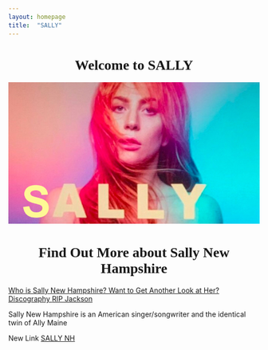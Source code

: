```yaml
---
layout: homepage
title:  "SALLY"
---
```

<center><h1 style="font-family:Copperplate;">Welcome to SALLY</h1></center>

<center><img src="/assets/sally-poster.jpg" alt="Poster"></center>


<center><h1 style="font-family:Copperplate;">Find Out More about Sally New Hampshire</h1></center>

 <a class="post-link" href="/SALLYNH/">
            Who is Sally New Hampshire?
 </a>

<a class="post-link" href="/LOOK/">
    Want to Get Another Look at Her?
</a>

<a class="post-link" href="/MUSIC/">
    Discography
 </a>

<a class="post-link" href="/RIP/">
    RIP Jackson
</a>


<p>Sally New Hampshire is an American singer/songwriter and the identical twin of Ally Maine

New Link <a href="https://charlottejohnston.github.io/SALLYNH/">SALLY NH</a>

</p>

